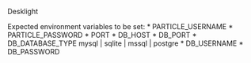 Desklight

Expected environment variables to be set:
	* PARTICLE_USERNAME
	* PARTICLE_PASSWORD
	* PORT
	* DB_HOST
	* DB_PORT
	* DB_DATABASE_TYPE mysql | sqlite | mssql | postgre
	* DB_USERNAME
	* DB_PASSWORD
